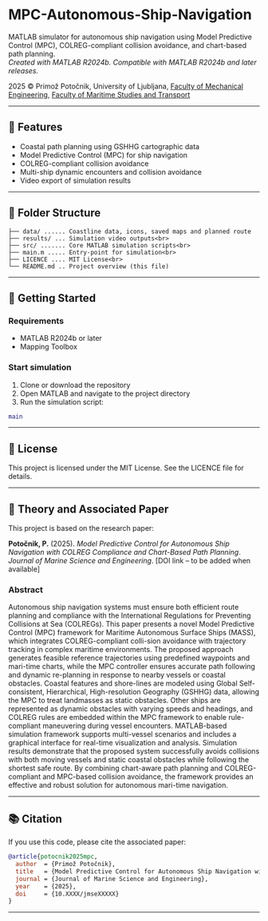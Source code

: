 # MPC-Autonomous-Ship-Navigation

MATLAB simulator for autonomous ship navigation using Model Predictive Control (MPC), COLREG-compliant collision avoidance, and chart-based path planning.<br>
_Created with MATLAB R2024b. Compatible with MATLAB R2024b and later releases._

2025 © Primož Potočnik, University of Ljubljana, 
[Faculty of Mechanical Engineering](https://www.fs.uni-lj.si/en), [Faculty of Maritime Studies and Transport](https://www.fpp.uni-lj.si/en)

---

## 🚢 Features

- Coastal path planning using GSHHG cartographic data
- Model Predictive Control (MPC) for ship navigation
- COLREG-compliant collision avoidance
- Multi-ship dynamic encounters and collision avoidance
- Video export of simulation results

---

## 📁 Folder Structure

```
├── data/ ...... Coastline data, icons, saved maps and planned route
├── results/ ... Simulation video outputs<br>
├── src/ ....... Core MATLAB simulation scripts<br>
├── main.m ..... Entry-point for simulation<br>
├── LICENCE .... MIT License<br>
└── README.md .. Project overview (this file)
```

---
## 🚀 Getting Started

### Requirements
- MATLAB R2024b or later
- Mapping Toolbox

### Start simulation
1. Clone or download the repository
2. Open MATLAB and navigate to the project directory
3. Run the simulation script:
```matlab
main
```

---
## 📜  License

This project is licensed under the MIT License. See the LICENCE file for details.

---
## 🧠 Theory and Associated Paper

This project is based on the research paper:

**Potočnik, P.** (2025). *Model Predictive Control for Autonomous Ship Navigation with COLREG Compliance and Chart-Based Path Planning*.  
_Journal of Marine Science and Engineering_. [DOI link – to be added when available]

### Abstract

Autonomous ship navigation systems must ensure both efficient route planning and compliance with the International Regulations for Preventing Collisions at Sea (COLREGs). This paper presents a novel Model Predictive Control (MPC) framework for Maritime Autonomous Surface Ships (MASS), which integrates COLREG-compliant colli-sion avoidance with trajectory tracking in complex maritime environments. The proposed approach generates feasible reference trajectories using predefined waypoints and mari-time charts, while the MPC controller ensures accurate path following and dynamic re-planning in response to nearby vessels or coastal obstacles. Coastal features and shore-lines are modeled using Global Self-consistent, Hierarchical, High-resolution Geography (GSHHG) data, allowing the MPC to treat landmasses as static obstacles. Other ships are represented as dynamic obstacles with varying speeds and headings, and COLREG rules are embedded within the MPC framework to enable rule-compliant maneuvering during vessel encounters. MATLAB-based simulation framework supports multi-vessel scenarios and includes a graphical interface for real-time visualization and analysis. Simulation results demonstrate that the proposed system successfully avoids collisions with both moving vessels and static coastal obstacles while following the shortest safe route. By combining chart-aware path planning and COLREG-compliant and MPC-based collision avoidance, the framework provides an effective and robust solution for autonomous mari-time navigation.

---
## 📚 Citation

If you use this code, please cite the associated paper:

```bibtex
@article{potocnik2025mpc,
  author  = {Primož Potočnik},
  title   = {Model Predictive Control for Autonomous Ship Navigation with COLREG Compliance and Chart-Based Path Planning},
  journal = {Journal of Marine Science and Engineering},
  year    = {2025},
  doi     = {10.XXXX/jmseXXXXX}
}
```
---

